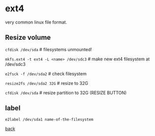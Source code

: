 ext4
====

very common linux file format.

Resize volume
-------------

`cfdisk /dev/sda`	# filesystems unmounted!

`mkfs.ext4 -t ext4 -L <name> /dev/sdc3`	# make new ext4 filesystem at /dev/sdc3

`e2fsck -f /dev/sda2`	# check filesystem

`resize2fs /dev/sda2 32G` # resize to 32G

`cfdisk /dev/sda`	# resize partition to 32G (RESIZE BUTTON)

label
-----

`e2label /dev/sda1 name-of-the-filesystem`

[back](./)

